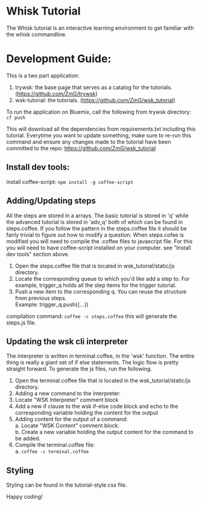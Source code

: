 Whisk Tutorial
===============

The Whisk tutorial is an interactive learning environment to get familiar with the whisk commandline.


Development Guide:
==================
This is a two part application:      

1. trywsk: the base page that serves as a catalog for the tutorials. (https://github.com/ZmG/trywsk)   
2. wsk-tutorial: the tutorials. (https://github.com/ZmG/wsk_tutorial)  

To run the application on Bluemix, call the following from trywsk directory:    
`cf push`

This will download all the dependencies from requirements.txt including this tutorial.
Everytime you want to update something, make sure to re-run this command and ensure any changes made to 
the tutorial have been committed to the repo: https://github.com/ZmG/wsk_tutorial


Install dev tools:
-------------------------------
install coffee-script: `npm install -g coffee-script`


Adding/Updating steps
-------------------------------
All the steps are stored in a arrays. The basic tutorial is stored in 'q' while the advanced tutorial
is stored in 'adv_q' both of which can be found in steps.coffee. If you follow the pattern in the steps.coffee 
file it should be fairly trivial to figure out how to modify a question. When steps.cofee is modified you
will need to compile the .coffee files to javascript file. For this you will need to have coffee-script 
installed on your computer. see "Install dev tools" section above. 

1. Open the steps.coffee file that is located in wsk_tutorial/static/js directory.
2. Locate the corresponding queue to which you'd like add a step to. For example, trigger_q holds all the step items for the trigger tutorial. 
3. Push a new item to the corresponding q. You can reuse the structure from previous steps.   
   Example: trigger_q.push({...})

compilation command: `coffee -c steps.coffee`
this will generate the steps.js file.

Updating the wsk cli interpreter
--------------------------------
The interpreter is written in terminal.coffee, in the 'wsk' function. The entire thing is really a giant set of 
if else statements. The logic flow is pretty straight forward. To generate the js files, run the following.

1. Open the terminal.coffee file that is located in the wsk_tutorial/static/js directory.
2. Adding a new command to the interpreter:    
  1. Locate "WSK Interpreter" comment block    
  2. Add a new if clause to the wsk if-else code block and echo to the corresponding variable holding the content for the output   
  3. Adding content for the output of a command:  
     a. Locate "WSK Content" comment block.   
     b. Create a new variable holding the output content for the command to be added.   
3. Compile the terminal.coffee file:   
    a. `coffee -c terminal.coffee` 


Styling
--------------------------------
Styling can be found in the tutorial-style.css file.

Happy coding!

